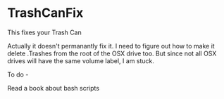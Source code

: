 # TrashCanFix
This fixes your Trash Can


Actually it doesn't permanantly fix it. I need to figure out how to make it delete .Trashes from the root of the OSX drive too. But since not all OSX drives will have the same volume label, I am stuck. 

To do -

Read a book about bash scripts
